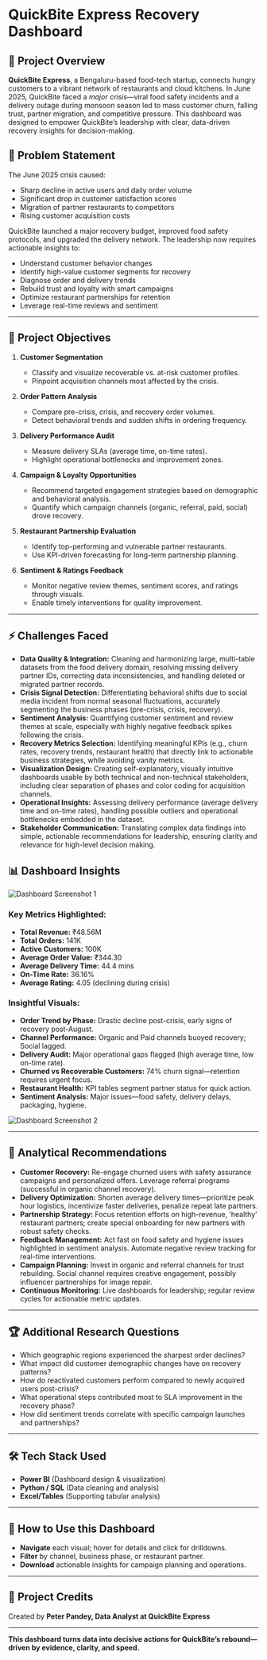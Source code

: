 # QuickBite Express Recovery Dashboard

## 🚀 Project Overview

**QuickBite Express**, a Bengaluru-based food-tech startup, connects hungry customers to a vibrant network of restaurants and cloud kitchens. In June 2025, QuickBite faced a *major crisis*—viral food safety incidents and a delivery outage during monsoon season led to mass customer churn, falling trust, partner migration, and competitive pressure. This dashboard was designed to empower QuickBite’s leadership with clear, data-driven recovery insights for decision-making.

## 📝 Problem Statement

The June 2025 crisis caused:
- Sharp decline in active users and daily order volume
- Significant drop in customer satisfaction scores
- Migration of partner restaurants to competitors
- Rising customer acquisition costs

QuickBite launched a major recovery budget, improved food safety protocols, and upgraded the delivery network. The leadership now requires actionable insights to:
- Understand customer behavior changes
- Identify high-value customer segments for recovery
- Diagnose order and delivery trends
- Rebuild trust and loyalty with smart campaigns
- Optimize restaurant partnerships for retention
- Leverage real-time reviews and sentiment

---

## 🎯 Project Objectives

1. **Customer Segmentation**
   - Classify and visualize recoverable vs. at-risk customer profiles.
   - Pinpoint acquisition channels most affected by the crisis.

2. **Order Pattern Analysis**
   - Compare pre-crisis, crisis, and recovery order volumes.
   - Detect behavioral trends and sudden shifts in ordering frequency.

3. **Delivery Performance Audit**
   - Measure delivery SLAs (average time, on-time rates).
   - Highlight operational bottlenecks and improvement zones.

4. **Campaign & Loyalty Opportunities**
   - Recommend targeted engagement strategies based on demographic and behavioral analysis.
   - Quantify which campaign channels (organic, referral, paid, social) drove recovery.

5. **Restaurant Partnership Evaluation**
   - Identify top-performing and vulnerable partner restaurants.
   - Use KPI-driven forecasting for long-term partnership planning.

6. **Sentiment & Ratings Feedback**
   - Monitor negative review themes, sentiment scores, and ratings through visuals.
   - Enable timely interventions for quality improvement.

---
## ⚡ Challenges Faced

- **Data Quality & Integration:** Cleaning and harmonizing large, multi-table datasets from the food delivery domain, resolving missing delivery partner IDs, correcting data inconsistencies, and handling deleted or migrated partner records.
- **Crisis Signal Detection:** Differentiating behavioral shifts due to social media incident from normal seasonal fluctuations, accurately segmenting the business phases (pre-crisis, crisis, recovery).
- **Sentiment Analysis:** Quantifying customer sentiment and review themes at scale, especially with highly negative feedback spikes following the crisis.
- **Recovery Metrics Selection:** Identifying meaningful KPIs (e.g., churn rates, recovery trends, restaurant health) that directly link to actionable business strategies, while avoiding vanity metrics.
- **Visualization Design:** Creating self-explanatory, visually intuitive dashboards usable by both technical and non-technical stakeholders, including clear separation of phases and color coding for acquisition channels.
- **Operational Insights:** Assessing delivery performance (average delivery time and on-time rates), handling possible outliers and operational bottlenecks embedded in the dataset.
- **Stakeholder Communication:** Translating complex data findings into simple, actionable recommendations for leadership, ensuring clarity and relevance for high-level decision making.

## 📊 Dashboard Insights

![Dashboard Screenshot 1](Screenshot-2025-10-29-113415.jpg)

### Key Metrics Highlighted:
- **Total Revenue:** ₹48.56M
- **Total Orders:** 141K
- **Active Customers:** 100K
- **Average Order Value:** ₹344.30
- **Average Delivery Time:** 44.4 mins
- **On-Time Rate:** 36.16%
- **Average Rating:** 4.05 (declining during crisis)

### Insightful Visuals:
- **Order Trend by Phase:** Drastic decline post-crisis, early signs of recovery post-August.
- **Channel Performance:** Organic and Paid channels buoyed recovery; Social lagged.
- **Delivery Audit:** Major operational gaps flagged (high average time, low on-time rate).
- **Churned vs Recoverable Customers:** 74% churn signal—retention requires urgent focus.
- **Restaurant Health:** KPI tables segment partner status for quick action.
- **Sentiment Analysis:** Major issues—food safety, delivery delays, packaging, hygiene.

![Dashboard Screenshot 2](Screenshot-2025-10-29-113430.jpg)

---

## 🧠 Analytical Recommendations

- **Customer Recovery:** Re-engage churned users with safety assurance campaigns and personalized offers. Leverage referral programs (successful in organic channel recovery).
- **Delivery Optimization:** Shorten average delivery times—prioritize peak hour logistics, incentivize faster deliveries, penalize repeat late partners.
- **Partnership Strategy:** Focus retention efforts on high-revenue, ‘healthy’ restaurant partners; create special onboarding for new partners with robust safety checks.
- **Feedback Management:** Act fast on food safety and hygiene issues highlighted in sentiment analysis. Automate negative review tracking for real-time interventions.
- **Campaign Planning:** Invest in organic and referral channels for trust rebuilding. Social channel requires creative engagement, possibly influencer partnerships for image repair.
- **Continuous Monitoring:** Live dashboards for leadership; regular review cycles for actionable metric updates.

---

## 🏆 Additional Research Questions

- Which geographic regions experienced the sharpest order declines?
- What impact did customer demographic changes have on recovery patterns?
- How do reactivated customers perform compared to newly acquired users post-crisis?
- What operational steps contributed most to SLA improvement in the recovery phase?
- How did sentiment trends correlate with specific campaign launches and partnerships?

---

## 🛠️ Tech Stack Used

- **Power BI** (Dashboard design & visualization)
- **Python / SQL** (Data cleaning and analysis)
- **Excel/Tables** (Supporting tabular analysis)

---

## 📢 How to Use this Dashboard

- **Navigate** each visual; hover for details and click for drilldowns.
- **Filter** by channel, business phase, or restaurant partner.
- **Download** actionable insights for campaign planning and operations.

---

## 🙌 Project Credits

Created by **Peter Pandey, Data Analyst at QuickBite Express**  

---

**This dashboard turns data into decisive actions for QuickBite’s rebound—driven by evidence, clarity, and speed.**
